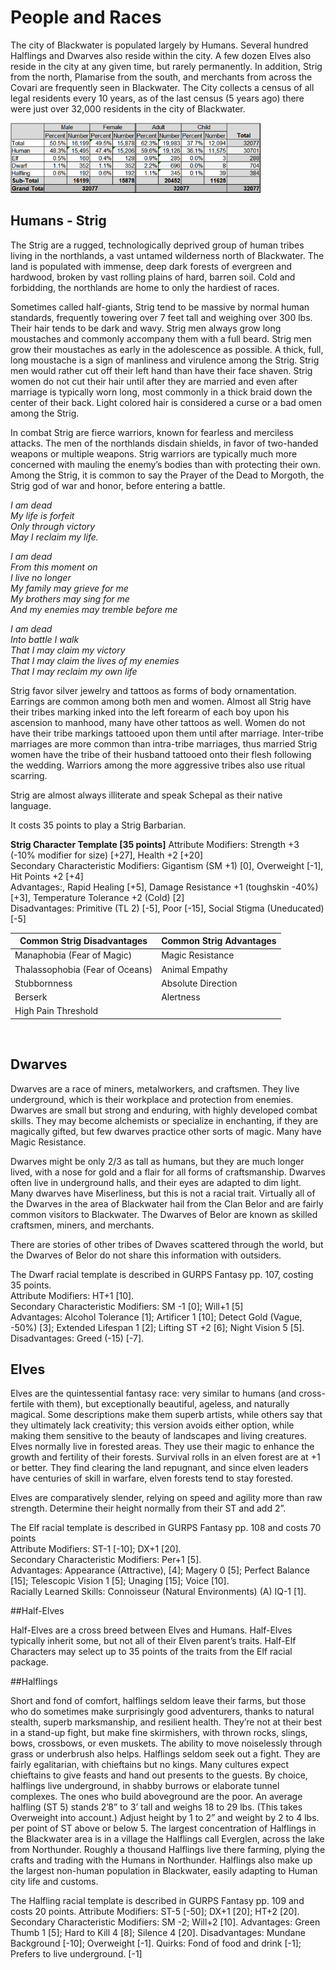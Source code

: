 # People and Races

The city of Blackwater is populated largely by Humans.  Several hundred Halflings and Dwarves also reside within the city.  A few dozen Elves also reside in the city at any given time, but rarely permanently.  In addition, Strig from the north, Plamarise from the south, and merchants from across the Covari are frequently seen in Blackwater.
The City collects a census of all legal residents every 10 years, as of the last census (5 years ago) there were just over 32,000 residents in the city of Blackwater.

<img src=".\images\Blackwater City Demographics.png" width="400">
 
## Humans - Strig

The Strig are a rugged, technologically deprived group of human tribes living in the northlands, a vast untamed wilderness north of Blackwater.  The land is populated with immense, deep dark forests of evergreen and hardwood, broken by vast rolling plains of hard, barren soil.  Cold and forbidding, the northlands are home to only the hardiest of races.

Sometimes called half-giants, Strig tend to be massive by normal human standards, frequently towering over 7 feet tall and weighing over 300 lbs.  Their hair tends to be dark and wavy.  Strig men always grow long moustaches and commonly accompany them with a full beard.  Strig men grow their moustaches as early in the adolescence as possible.  A thick, full, long moustache is a sign of manliness and virulence among the Strig.  Strig men would rather cut off their left hand than have their face shaven.  Strig women do not cut their hair until after they are married and even after marriage is typically worn long, most commonly in a thick braid down the center of their back.  Light colored hair is considered a curse or a bad omen among the Strig.

In combat Strig are fierce warriors, known for fearless and merciless attacks.  The men of the northlands disdain shields, in favor of two-handed weapons or multiple weapons.  Strig warriors are typically much more concerned with mauling the enemy’s bodies than with protecting their own.  Among the Strig, it is common to say the Prayer of the Dead to Morgoth, the Strig god of war and honor, before entering a battle.
 
*I am dead  
My life is forfeit  
Only through victory  
May I reclaim my life.*
 
*I am dead  
From this moment on  
I live no longer  
My family may grieve for me  
My brothers may sing for me  
And my enemies may tremble before me*  
 
*I am dead  
Into battle I walk  
That I may claim my victory  
That I may claim the lives of my enemies  
That I may reclaim my own life*  

Strig favor silver jewelry and tattoos as forms of body ornamentation.  Earrings are common among both men and women.  Almost all Strig have their tribes marking inked into the left forearm of each boy upon his ascension to manhood, many have other tattoos as well.  Women do not have their tribe markings tattooed upon them until after marriage.  Inter-tribe marriages are more common than intra-tribe marriages, thus married Strig women have the tribe of their husband tattooed onto their flesh following the wedding.  Warriors among the more aggressive tribes also use ritual scarring.


Strig are almost always illiterate and speak Schepal as their native language.

It costs 35 points to play a Strig Barbarian.

**Strig Character Template [35 points]**
Attribute Modifiers: Strength +3 (-10% modifier for size) [+27], Health +2 [+20]  
Secondary Characteristic Modifiers: Gigantism (SM +1) [0], Overweight [-1], Hit Points +2 [+4]  
Advantages:, Rapid Healing [+5], Damage Resistance +1 (toughskin -40%) [+3], Temperature Tolerance +2 (Cold) [2]     
Disadvantages: Primitive (TL 2) [-5], Poor [-15], Social Stigma (Uneducated) [-5]  

|Common Strig Disadvantages|Common Strig Advantages|
|---|---|
|Manaphobia (Fear of Magic)|Magic Resistance|
|Thalassophobia (Fear of Oceans)|Animal Empathy|
|Stubbornness|Absolute Direction|
|Berserk|Alertness|
|High Pain Threshold| |
 
## Dwarves

Dwarves are a race of miners, metalworkers, and craftsmen. They live underground, which is their workplace and protection from enemies. Dwarves are small but strong and enduring, with highly developed combat skills. They may become alchemists or specialize in enchanting, if they are magically gifted, but few dwarves practice other sorts of magic. Many have Magic Resistance. 

Dwarves might be only 2/3 as tall as humans, but they are much longer lived, with a nose for gold and a flair for all forms of craftsmanship. Dwarves often live in underground halls, and their eyes are adapted to dim light. Many dwarves have Miserliness, but this is not a racial trait.
Virtually all of the Dwarves in the area of Blackwater hail from the Clan Belor and are fairly common visitors to Blackwater.  The Dwarves of Belor are known as skilled craftsmen, miners, and merchants.  

There are stories of other tribes of Dwaves scattered through the world, but the Dwarves of Belor do not share this information with outsiders.  

The Dwarf racial template is described in GURPS Fantasy pp. 107, costing 35 points.  
Attribute Modifiers: HT+1 [10].  
Secondary Characteristic Modifiers: SM -1 [0]; Will+1 [5]  
Advantages: Alcohol Tolerance [1]; Artificer 1 [10]; Detect Gold (Vague, -50%) [3]; Extended Lifespan 1 [2]; Lifting ST +2 [6]; Night Vision 5 [5].  
Disadvantages: Greed (-15) [-7].  

## Elves

Elves are the quintessential fantasy race: very similar to humans (and cross-fertile with them), but exceptionally beautiful, ageless, and naturally magical. Some descriptions make them superb artists, while others say that they ultimately lack creativity; this version avoids either option, while making them sensitive to the beauty of landscapes and living creatures. Elves normally live in forested areas. They use their magic to enhance the growth and fertility of their forests. Survival rolls in an elven forest are at +1 or better. They find clearing the land repugnant, and since elven leaders have centuries of skill in warfare, elven forests tend to stay forested.  

Elves are comparatively slender, relying on speed and agility more than raw strength. Determine their height normally from their ST and add 2”.   

The Elf racial template is described in GURPS Fantasy pp. 108 and costs 70 points  
Attribute Modifiers: ST-1 [-10]; DX+1 [20].  
Secondary Characteristic Modifiers: Per+1 [5].  
Advantages: Appearance (Attractive), [4]; Magery 0 [5]; Perfect Balance [15]; Telescopic Vision 1 [5]; Unaging [15]; Voice [10].  
Racially Learned Skills: Connoisseur (Natural Environments) (A) IQ-1 [1].  

##Half-Elves

Half-Elves are a cross breed between Elves and Humans.  Half-Elves typically inherit some, but not all of their Elven parent’s traits.  Half-Elf Characters may select up to 35 points of the traits from the Elf racial package.

##Halflings

Short and fond of comfort, halflings seldom leave their farms, but those who do sometimes make surprisingly good adventurers, thanks to natural stealth, superb marksmanship, and resilient health. They’re not at their best in a stand-up fight, but make fine skirmishers, with thrown rocks, slings, bows, crossbows, or even muskets. The ability to move noiselessly through grass or underbrush also helps. Halflings seldom seek out a fight. They are fairly egalitarian, with chieftains but no kings. Many cultures expect chieftains to give feasts and hand out presents to the guests. 
By choice, halflings live underground, in shabby burrows or elaborate tunnel complexes. The ones who build aboveground are the poor. An average halfling (ST 5) stands 2’8” to 3’ tall and weighs 18 to 29 lbs. (This takes Overweight into account.) Adjust height by 1 to 2” and weight by 2 to 4 lbs. per point of ST above or below 5.
The largest concentration of Halflings in the Blackwater area is in a village the Halflings call Everglen, across the lake from Northunder.  Roughly a thousand Halflings live there farming, plying the crafts and trading with the Humans in Northunder.  Halflings also make up the largest non-human population in Blackwater, easily adapting to Human city life and customs.

The Halfling racial template is described in GURPS Fantasy pp. 109 and costs 20 points.
Attribute Modifiers: ST-5 [-50]; DX+1 [20]; HT+2 [20].
Secondary Characteristic Modifiers: SM -2; Will+2 [10].
Advantages: Green Thumb 1 [5]; Hard to Kill 4 [8]; Silence 4 [20]. 
Disadvantages: Mundane Background [-10]; Overweight [-1]. 
Quirks: Fond of food and drink [-1]; Prefers to live underground. [-1]
